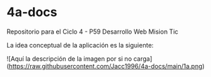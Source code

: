 # 4a-docs
Repositorio para el Ciclo 4 - P59 Desarrollo Web Mision Tic

La idea conceptual de la aplicación es la siguiente:

![Aquí la descripción de la imagen por si no carga]
(https://raw.githubusercontent.com/Jacc1996/4a-docs/main/1a.png)
